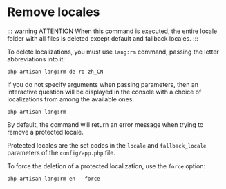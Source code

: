 # Remove locales

::: warning ATTENTION
When this command is executed, the entire locale folder with all files is deleted except default and fallback locales.
:::

To delete localizations, you must use `lang:rm` command, passing the letter abbreviations into it:

```bash:no-line-numbers
php artisan lang:rm de ro zh_CN
```

If you do not specify arguments when passing parameters, then an interactive question will be displayed in the console with a choice of localizations from among the available ones.

```bash:no-line-numbers
php artisan lang:rm
```

By default, the command will return an error message when trying to remove a protected locale.

Protected locales are the set codes in the `locale` and `fallback_locale` parameters of the `config/app.php` file.

To force the deletion of a protected localization, use the `force` option:

```bash:no-line-numbers
php artisan lang:rm en --force
```
